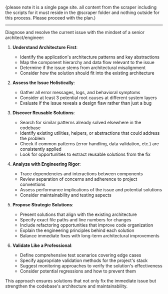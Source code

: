{please note it is a single page site.  all content from the scraper including the scripts for it must reside in the @scraper folder and nothing outside for this process.
Please proceed with the plan.)

---

Diagnose and resolve the current issue with the mindset of a senior architect/engineer:

1. **Understand Architecture First**:
   - Identify the application's architecture patterns and key abstractions
   - Map the component hierarchy and data flow relevant to the issue
   - Determine if the issue stems from architectural misalignment
   - Consider how the solution should fit into the existing architecture

2. **Assess the Issue Holistically**:
   - Gather all error messages, logs, and behavioral symptoms
   - Consider at least 3 potential root causes at different system layers
   - Evaluate if the issue reveals a design flaw rather than just a bug

3. **Discover Reusable Solutions**:
   - Search for similar patterns already solved elsewhere in the codebase
   - Identify existing utilities, helpers, or abstractions that could address the problem
   - Check if common patterns (error handling, data validation, etc.) are consistently applied
   - Look for opportunities to extract reusable solutions from the fix

4. **Analyze with Engineering Rigor**:
   - Trace dependencies and interactions between components
   - Review separation of concerns and adherence to project conventions
   - Assess performance implications of the issue and potential solutions
   - Consider maintainability and testing aspects

5. **Propose Strategic Solutions**:
   - Present solutions that align with the existing architecture
   - Specify exact file paths and line numbers for changes
   - Include refactoring opportunities that improve code organization
   - Explain the engineering principles behind each solution
   - Balance immediate fixes with long-term architectural improvements

6. **Validate Like a Professional**:
   - Define comprehensive test scenarios covering edge cases
   - Specify appropriate validation methods for the project's stack
   - Suggest monitoring approaches to verify the solution's effectiveness
   - Consider potential regressions and how to prevent them

This approach ensures solutions that not only fix the immediate issue but strengthen the codebase's architecture and maintainability.
